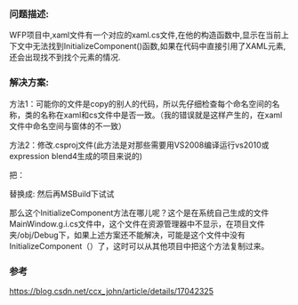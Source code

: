 ### 问题描述:
WFP项目中,xaml文件有一个对应的xaml.cs文件,在他的构造函数中,显示在当前上下文中无法找到InitializeComponent()函数,如果在代码中直接引用了XAML元素,还会出现找不到找个元素的情况.

### 解决方案:
方法1：可能你的文件是copy的别人的代码，所以先仔细检查每个命名空间的名称，类的名称在xaml和cs文件中是否一致。（我的错误就是这样产生的，在xaml文件中命名空间与窗体的不一致）

方法2：修改.csproj文件(此方法是对那些需要用VS2008编译运行vs2010或expression blend4生成的项目来说的)

把：<Import Project="$(MSBuildToolsPath)\Microsoft.CSharp.targets" />

替换成:
    <Import Project="$(MSBuildBinPath)\Microsoft.CSharp.targets"/>
    <Import Project="$(MSBuildBinPath)\Microsoft.WinFX.targets"/>
然后再MSBuild下试试

那么这个InitializeComponent方法在哪儿呢？这个是在系统自己生成的文件MainWindow.g.i.cs文件中，这个文件在资源管理器中不显示，在项目文件夹/obj/Debug下，如果上述方案还不能解决，可能是这个文件中没有InitializeComponent（）了，这时可以从其他项目中把这个方法复制过来。


### 参考
https://blog.csdn.net/ccx_john/article/details/17042325

